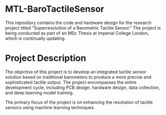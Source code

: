 # MTL-BaroTactileSensor

This repository contains the code and hardware design for the research project titled "Superresolution of a Barometric Tactile Sensor." The project is being conducted as part of an MSc Thesis at Imperial College London, which is continually updating.

# Project Description
The objective of this project is to develop an integrated tactile sensor solution based on traditional barometers to produce a more precise and sophisticated tactile output. The project encompasses the entire development cycle, including PCB design, hardware design, data collection, and deep learning model training.

The primary focus of the project is on enhancing the resolution of tactile sensors using machine learning techniques. 


